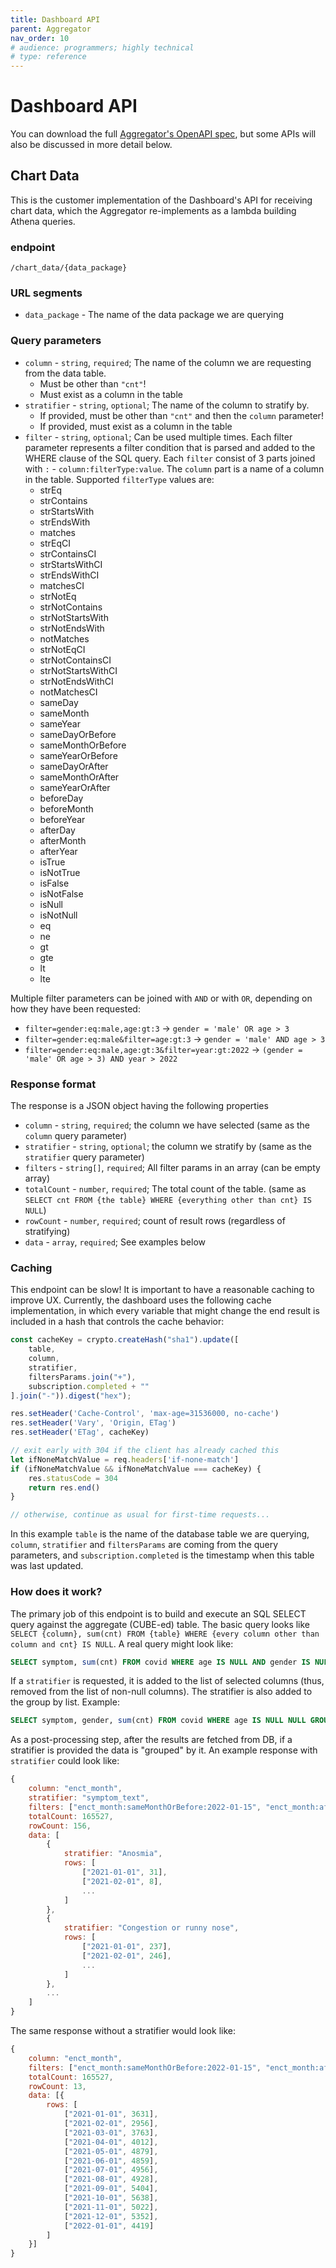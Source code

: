 ```yaml
---
title: Dashboard API
parent: Aggregator
nav_order: 10
# audience: programmers; highly technical
# type: reference
---
```


# Dashboard API

You can download the full [Aggregator's OpenAPI spec](dashboard_api.prod.yaml),
but some APIs will also be discussed in more detail below.

## Chart Data

This is the customer implementation of the Dashboard's API for receiving chart data,
which the Aggregator re-implements as a lambda building Athena queries.

### endpoint
`/chart_data/{data_package}`

### URL segments
- `data_package` - The name of the data package we are querying

### Query parameters
- `column` - `string`, `required`; The name of the column we are requesting from the data table.
    - Must be other than `"cnt"`!
    - Must exist as a column in the table
- `stratifier` - `string`, `optional`; The name of the column to stratify by.
    - If provided, must be other than `"cnt"` and then the `column` parameter!
    - If provided, must exist as a column in the table
- `filter` - `string`, `optional`; Can be used multiple times. Each filter parameter represents a filter condition that is parsed and added to the WHERE clause of the SQL query. Each `filter` consist of 3 parts joined with `:` - `column:filterType:value`. The `column` part is a name of a column in the table. Supported `filterType` values are:
    - strEq
    - strContains
    - strStartsWith
    - strEndsWith
    - matches
    - strEqCI
    - strContainsCI
    - strStartsWithCI
    - strEndsWithCI
    - matchesCI
    - strNotEq
    - strNotContains
    - strNotStartsWith
    - strNotEndsWith
    - notMatches
    - strNotEqCI
    - strNotContainsCI
    - strNotStartsWithCI
    - strNotEndsWithCI
    - notMatchesCI
    - sameDay
    - sameMonth
    - sameYear
    - sameDayOrBefore
    - sameMonthOrBefore
    - sameYearOrBefore
    - sameDayOrAfter
    - sameMonthOrAfter
    - sameYearOrAfter
    - beforeDay
    - beforeMonth
    - beforeYear
    - afterDay
    - afterMonth
    - afterYear
    - isTrue
    - isNotTrue
    - isFalse
    - isNotFalse
    - isNull
    - isNotNull
    - eq
    - ne
    - gt
    - gte
    - lt
    - lte

Multiple filter parameters can be joined with `AND` or with `OR`, depending on how they have been requested:

- `filter=gender:eq:male,age:gt:3` -> `gender = 'male' OR age > 3`
- `filter=gender:eq:male&filter=age:gt:3` -> `gender = 'male' AND age > 3`
- `filter=gender:eq:male,age:gt:3&filter=year:gt:2022` -> `(gender = 'male' OR age > 3) AND year > 2022`


### Response format
The response is a JSON object having the following properties

- `column`     - `string`, `required`; the column we have selected (same as the `column` query parameter) 
- `stratifier` - `string`, `optional`; the column we stratify by (same as the `stratifier` query parameter) 
- `filters`    - `string[]`, `required`; All filter params in an array (can be empty array)
- `totalCount` - `number`, `required`; The total count of the table. (same as `SELECT cnt FROM {the table} WHERE {everything other than cnt} IS NULL`)
- `rowCount`   - `number`, `required`; count of result rows (regardless of stratifying)
- `data`       - `array`, `required`; See examples below

### Caching
This endpoint can be slow! It is important to have a reasonable caching to improve UX. Currently, the dashboard uses the following cache implementation, in which every variable that might change the end result is included in a hash that controls the cache behavior:
```js
const cacheKey = crypto.createHash("sha1").update([
    table,
    column,
    stratifier,
    filtersParams.join("+"),
    subscription.completed + ""
].join("-")).digest("hex");

res.setHeader('Cache-Control', 'max-age=31536000, no-cache')
res.setHeader('Vary', 'Origin, ETag')
res.setHeader('ETag', cacheKey)

// exit early with 304 if the client has already cached this
let ifNoneMatchValue = req.headers['if-none-match']
if (ifNoneMatchValue && ifNoneMatchValue === cacheKey) {
    res.statusCode = 304
    return res.end()
}

// otherwise, continue as usual for first-time requests...
```

In this example `table` is the name of the database table we are querying, `column`, `stratifier` and `filtersParams` are coming from the query parameters, and `subscription.completed` is the timestamp when
this table was last updated.

### How does it work?
The primary job of this endpoint is to build and execute an SQL SELECT query against the aggregate (CUBE-ed) table.
The basic query looks like `SELECT {column}, sum(cnt) FROM {table} WHERE {every column other than column and cnt} IS NULL`. A real query might look like:
```sql
SELECT symptom, sum(cnt) FROM covid WHERE age IS NULL AND gender IS NULL GROUP BY symptom ORDER BY symptom
```

If a `stratifier` is requested, it is added to the list of selected columns (thus, removed from the list of non-null columns). The stratifier is also added to the group by list. Example:
```sql
SELECT symptom, gender, sum(cnt) FROM covid WHERE age IS NULL NULL GROUP BY gender, symptom
```

As a post-processing step, after the results are fetched from DB, if a stratifier is provided the data is "grouped" by it. An example response with `stratifier` could look like:
```js
{ 
    column: "enct_month",
    stratifier: "symptom_text",
    filters: ["enct_month:sameMonthOrBefore:2022-01-15", "enct_month:afterYear:2020-01-01"],
    totalCount: 165527,
    rowCount: 156,
    data: [
        { 
            stratifier: "Anosmia",
            rows: [
                ["2021-01-01", 31],
                ["2021-02-01", 8],
                ...
            ]
        },
        { 
            stratifier: "Congestion or runny nose",
            rows: [
                ["2021-01-01", 237],
                ["2021-02-01", 246],
                ...
            ]
        },
        ...
    ]
}
```

The same response without a stratifier would look like:
```js
{ 
    column: "enct_month",
    filters: ["enct_month:sameMonthOrBefore:2022-01-15", "enct_month:afterYear:2020-01-01"],
    totalCount: 165527,
    rowCount: 13,
    data: [{ 
        rows: [
            ["2021-01-01", 3631],
            ["2021-02-01", 2956],
            ["2021-03-01", 3763],
            ["2021-04-01", 4012],
            ["2021-05-01", 4879],
            ["2021-06-01", 4859],
            ["2021-07-01", 4956],
            ["2021-08-01", 4928],
            ["2021-09-01", 5404],
            ["2021-10-01", 5638],
            ["2021-11-01", 5022],
            ["2021-12-01", 5352],
            ["2022-01-01", 4419]
        ]
    }]
}
```
